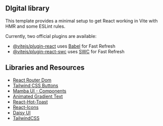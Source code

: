 ## DIgital library


This template provides a minimal setup to get React working in Vite with HMR and some ESLint rules.

Currently, two official plugins are available:

- [@vitejs/plugin-react](https://github.com/vitejs/vite-plugin-react/blob/main/packages/plugin-react/README.md) uses [Babel](https://babeljs.io/) for Fast Refresh
- [@vitejs/plugin-react-swc](https://github.com/vitejs/vite-plugin-react-swc) uses [SWC](https://swc.rs/) for Fast Refresh

## Libraries and Resources

- [React Router Dom](https://reactrouter.com/)
- [Tailwind CSS Buttons](https://tailwindcss.com/docs/buttons)
- [Mamba UI - Components](https://mambaui.com/)
- [Animated Gradient Text](https://getcssscan.com/css-animations-examples#animated-gradient-text)
- [React-Hot-Toast](https://react-hot-toast.com/)
- [React-Icons](https://react-icons.github.io/react-icons/)
- [Daisy UI](https://daisyui.com/)
- [TailwindCSS](https://tailwindcss.com/)
